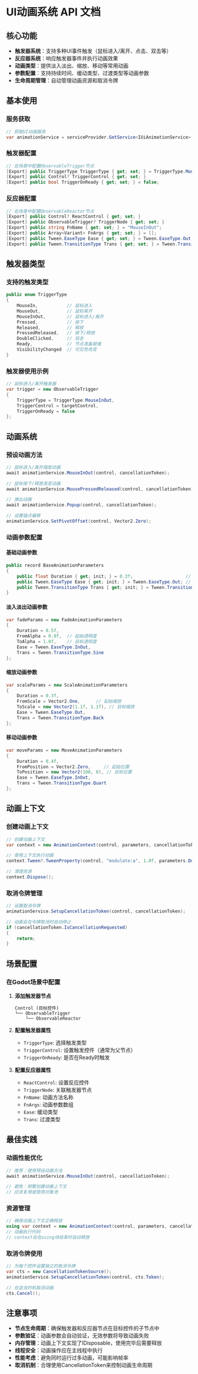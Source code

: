 
# UI动画系统 API 文档

## 核心功能

- **触发器系统**：支持多种UI事件触发（鼠标进入/离开、点击、双击等）
- **反应器系统**：响应触发器事件并执行动画效果
- **动画类型**：提供淡入淡出、缩放、移动等常用动画
- **参数配置**：支持持续时间、缓动类型、过渡类型等动画参数
- **生命周期管理**：自动管理动画资源和取消令牌

## 基本使用

### 服务获取

```csharp
// 获取UI动画服务
var animationService = serviceProvider.GetService<IUiAnimationService>();
```

### 触发器配置

```csharp
// 在场景中配置ObservableTrigger节点
[Export] public TriggerType TriggerType { get; set; } = TriggerType.MouseInOut;
[Export] public Control? TriggerControl { get; set; }
[Export] public bool TriggerOnReady { get; set; } = false;
```

### 反应器配置

```csharp
// 在场景中配置ObservableReactor节点
[Export] public Control? ReactControl { get; set; }
[Export] public ObservableTrigger? TriggerNode { get; set; }
[Export] public string FnName { get; set; } = "MouseInOut";
[Export] public Array<Variant> FnArgs { get; set; } = [];
[Export] public Tween.EaseType Ease { get; set; } = Tween.EaseType.Out;
[Export] public Tween.TransitionType Trans { get; set; } = Tween.TransitionType.Cubic;
```

## 触发器类型

### 支持的触发类型

```csharp
public enum TriggerType
{
    MouseIn,           // 鼠标进入
    MouseOut,          // 鼠标离开
    MouseInOut,        // 鼠标进入/离开
    Pressed,           // 按下
    Released,          // 释放
    PressedReleased,   // 按下/释放
    DoubleClicked,     // 双击
    Ready,             // 节点准备就绪
    VisibilityChanged  // 可见性改变
}
```

### 触发器使用示例

```csharp
// 鼠标进入/离开触发器
var trigger = new ObservableTrigger
{
    TriggerType = TriggerType.MouseInOut,
    TriggerControl = targetControl,
    TriggerOnReady = false
};
```

## 动画系统

### 预设动画方法

```csharp
// 鼠标进入/离开缩放动画
await animationService.MouseInOut(control, cancellationToken);

// 鼠标按下/释放渐变动画
await animationService.MousePressedReleased(control, cancellationToken);

// 弹出动画
await animationService.Popup(control, cancellationToken);

// 设置锚点偏移
animationService.SetPivotOffset(control, Vector2.Zero);
```

### 动画参数配置

#### 基础动画参数

```csharp
public record BaseAnimationParameters 
{
    public float Duration { get; init; } = 0.3f;                    // 动画持续时间
    public Tween.EaseType Ease { get; init; } = Tween.EaseType.Out; // 缓动类型
    public Tween.TransitionType Trans { get; init; } = Tween.TransitionType.Cubic; // 过渡类型
}
```

#### 淡入淡出动画参数

```csharp
var fadeParams = new FadeAnimationParameters
{
    Duration = 0.5f,
    FromAlpha = 0.0f,  // 起始透明度
    ToAlpha = 1.0f,    // 目标透明度
    Ease = Tween.EaseType.InOut,
    Trans = Tween.TransitionType.Sine
};
```

#### 缩放动画参数

```csharp
var scaleParams = new ScaleAnimationParameters
{
    Duration = 0.3f,
    FromScale = Vector2.One,      // 起始缩放
    ToScale = new Vector2(1.1f, 1.1f), // 目标缩放
    Ease = Tween.EaseType.Out,
    Trans = Tween.TransitionType.Back
};
```

#### 移动动画参数

```csharp
var moveParams = new MoveAnimationParameters
{
    Duration = 0.4f,
    FromPosition = Vector2.Zero,     // 起始位置
    ToPosition = new Vector2(100, 0), // 目标位置
    Ease = Tween.EaseType.InOut,
    Trans = Tween.TransitionType.Quart
};
```

## 动画上下文

### 创建动画上下文

```csharp
// 创建动画上下文
var context = new AnimationContext(control, parameters, cancellationToken);

// 使用上下文执行动画
context.Tween?.TweenProperty(control, "modulate:a", 1.0f, parameters.Duration);

// 清理资源
context.Dispose();
```

### 取消令牌管理

```csharp
// 设置取消令牌
animationService.SetupCancellationToken(control, cancellationToken);

// 动画会在令牌取消时自动停止
if (cancellationToken.IsCancellationRequested)
{
    return;
}
```

## 场景配置

### 在Godot场景中配置

1. **添加触发器节点**
   ```
   Control (目标控件)
   └── ObservableTrigger
       └── ObservableReactor
   ```

2. **配置触发器属性**
   - `TriggerType`: 选择触发类型
   - `TriggerControl`: 设置触发控件（通常为父节点）
   - `TriggerOnReady`: 是否在Ready时触发

3. **配置反应器属性**
   - `ReactControl`: 设置反应控件
   - `TriggerNode`: 关联触发器节点
   - `FnName`: 动画方法名称
   - `FnArgs`: 动画参数数组
   - `Ease`: 缓动类型
   - `Trans`: 过渡类型

## 最佳实践

### 动画性能优化

```csharp
// 推荐：使用预设动画方法
await animationService.MouseInOut(control, cancellationToken);

// 避免：频繁创建动画上下文
// 应该复用或使用对象池
```

### 资源管理

```csharp
// 确保动画上下文正确释放
using var context = new AnimationContext(control, parameters, cancellationToken);
// 动画执行代码
// context会在using块结束时自动释放
```

### 取消令牌使用

```csharp
// 为每个控件设置独立的取消令牌
var cts = new CancellationTokenSource();
animationService.SetupCancellationToken(control, cts.Token);

// 在适当时机取消动画
cts.Cancel();
```

## 注意事项

- **节点生命周期**：确保触发器和反应器节点在目标控件的子节点中
- **参数验证**：动画参数会自动验证，无效参数将导致动画失败
- **内存管理**：动画上下文实现了IDisposable，使用完毕后需要释放
- **线程安全**：动画操作应在主线程中执行
- **性能考虑**：避免同时运行过多动画，可能影响帧率
- **取消机制**：合理使用CancellationToken来控制动画生命周期
